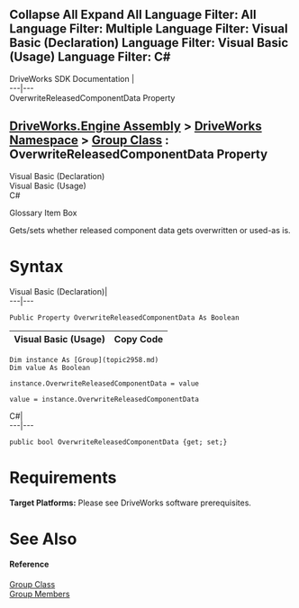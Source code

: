 Collapse All Expand All Language Filter: All  Language Filter: Multiple  Language Filter: Visual Basic (Declaration) Language Filter: Visual Basic (Usage) Language Filter: C#  
---  
DriveWorks SDK Documentation  |   
---|---  
OverwriteReleasedComponentData Property   
  
[DriveWorks.Engine Assembly](topic2156.md) > [DriveWorks Namespace](topic2159.md) > [Group Class](topic2958.md) : OverwriteReleasedComponentData Property  
---  
  
Visual Basic (Declaration)    
Visual Basic (Usage)    
C# 

Glossary Item Box

Gets/sets whether released component data gets overwritten or used-as is. 

# Syntax

Visual Basic (Declaration)|   
---|---  
      
    
    Public Property OverwriteReleasedComponentData As Boolean  
  
Visual Basic (Usage)| Copy Code  
---|---  
      
    
    Dim instance As [Group](topic2958.md)
    Dim value As Boolean
     
    instance.OverwriteReleasedComponentData = value
     
    value = instance.OverwriteReleasedComponentData  
  
C#|   
---|---  
      
    
    public bool OverwriteReleasedComponentData {get; set;}  
  
# Requirements

**Target Platforms:** Please see DriveWorks software prerequisites.

# See Also

#### Reference

[Group Class](topic2958.md)   
[Group Members](topic2959.md)


